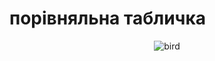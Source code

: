 # порівняльна табличка

  <div align="center">
    <img src="https://github.com/ITBA-SIGMA/MAIN-SIGMA/blob/main/helpMe/.gitpic/image.png" alt="bird">
